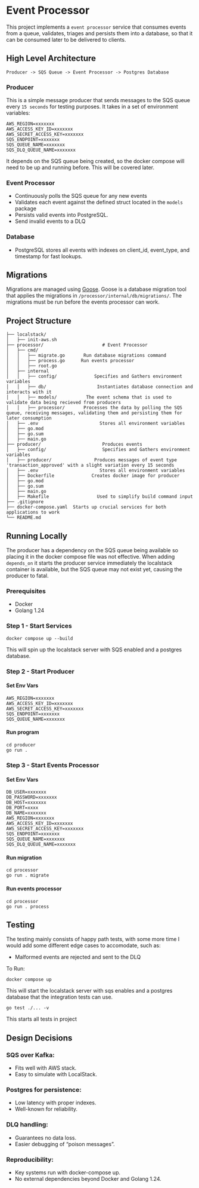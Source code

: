 # Event Processor

This project implements a `event processor` service that consumes events from a queue, validates, triages and persists them into a database, so that it can be consumed later to be delivered to clients.

## High Level Architecture

```
Producer -> SQS Queue -> Event Processor -> Postgres Database
```

### Producer

This is a simple message producer that sends messages to the SQS queue every `15 seconds` for testing purposes.
It takes in a set of environment variables:

```
AWS_REGION=xxxxxxx
AWS_ACCESS_KEY_ID=xxxxxxx
AWS_SECRET_ACCESS_KEY=xxxxxxx
SQS_ENDPOINT=xxxxxxx
SQS_QUEUE_NAME=xxxxxxx
SQS_DLQ_QUEUE_NAME=xxxxxxx
```

It depends on the SQS queue being created, so the docker compose will need to be up and running before. This will be covered later.

### Event Processor

- Continuously polls the SQS queue for any new events
- Validates each event against the defined struct located in the `models` package
- Persists valid events into PostgreSQL.
- Send invalid events to a DLQ

### Database

- PostgreSQL stores all events with indexes on client_id, event_type, and timestamp for fast lookups.

## Migrations

Migrations are managed using [Goose](https://github.com/pressly/goose).
Goose is a database migration tool that applies the migrations in `/processor/internal/db/migrations/`.
The migrations must be run before the events processor can work.

## Project Structure

```
├── localstack/
│   ├── init-aws.sh
├── processor/                      # Event Processor
│   ├── cmd/
│   │   ├── migrate.go       Run database migrations command
│   │   ├── process.go      Run events processor
│   │   ├── root.go
│   ├── internal
│   │   ├── config/              Specifies and Gathers environment variables
│   │   ├── db/                   Instantiates database connection and interacts with it
│   │   ├── models/           The event schema that is used to validate data being recieved from producers
│   │   ├── processor/       Processes the data by polling the SQS queue, receiving messages, validating them and persisting them for later consumption
│   ├── .env                       Stores all environment variables
│   ├── go.mod
│   ├── go.sum
│   ├── main.go
├── producer/                       Produces events
│   ├── config/                     Specifies and Gathers environment variables
│   ├── producer/                Produces messages of event type 'transaction_approved' with a slight variation every 15 seconds
│   ├── .env                       Stores all environment variables
│   ├── Dockerfile              Creates docker image for producer
│   ├── go.mod
│   ├── go.sum
│   ├── main.go
│   ├── Makefile                  Used to simplify build command input
├── .gitignore
├── docker-compose.yaml  Starts up crucial services for both applications to work
└── README.md
```

## Running Locally

The producer has a dependency on the SQS queue being available so placing it in the docker compose file was not effective. When adding `depends_on` it starts the producer service immediately the localstack container is available, but the SQS queue may not exist yet, causing the producer to fatal.

### Prerequisites

- Docker
- Golang 1.24

### Step 1 - Start Services

`docker compose up --build`

This will spin up the localstack server with SQS enabled and a postgres database.

### Step 2 - Start Producer

#### Set Env Vars

```
AWS_REGION=xxxxxxx
AWS_ACCESS_KEY_ID=xxxxxxx
AWS_SECRET_ACCESS_KEY=xxxxxxx
SQS_ENDPOINT=xxxxxxx
SQS_QUEUE_NAME=xxxxxxx
```

#### Run program

```
cd producer
go run .
```

### Step 3 - Start Events Processor

#### Set Env Vars

```
DB_USER=xxxxxxx
DB_PASSWORD=xxxxxxx
DB_HOST=xxxxxxx
DB_PORT=xxxx
DB_NAME=xxxxxxx
AWS_REGION=xxxxxxx
AWS_ACCESS_KEY_ID=xxxxxxx
AWS_SECRET_ACCESS_KEY=xxxxxxx
SQS_ENDPOINT=xxxxxxx
SQS_QUEUE_NAME=xxxxxxx
SQS_DLQ_QUEUE_NAME=xxxxxxx
```

#### Run migration

```
cd processor
go run . migrate
```

#### Run events processor

```
cd processor
go run . process
```

## Testing

The testing mainly consists of happy path tests, with some more time I would add some different edge cases to accomodate, such as:

- Malformed events are rejected and sent to the DLQ

To Run:

```
docker compose up
```

This will start the localstack server with sqs enables and a postgres database that the integration tests can use.

```
go test ./... -v
```

This starts all tests in project

## Design Decisions

### SQS over Kafka:

- Fits well with AWS stack.
- Easy to simulate with LocalStack.

### Postgres for persistence:

- Low latency with proper indexes.
- Well-known for reliability.

### DLQ handling:

- Guarantees no data loss.
- Easier debugging of “poison messages”.

### Reproducibility:

- Key systems run with docker-compose up.
- No external dependencies beyond Docker and Golang 1.24.

